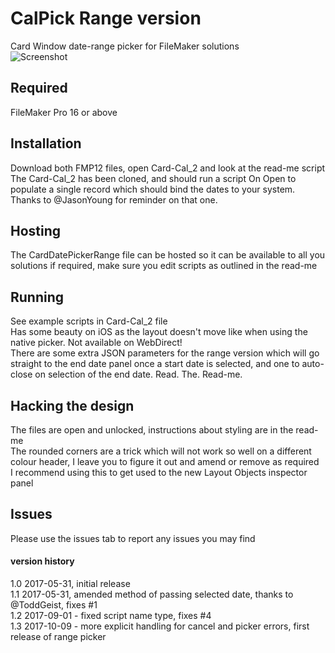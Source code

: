 # CalPick Range version
Card Window date-range picker for FileMaker solutions<br />
![Screenshot](https://user-images.githubusercontent.com/779522/31489427-836e321a-af38-11e7-846a-abdb2f2cfc57.jpg)

## Required
FileMaker Pro 16 or above

## Installation
Download both FMP12 files, open Card-Cal_2 and look at the read-me script
The Card-Cal_2 has been cloned, and should run a script On Open to populate a single record which should bind the dates to your system. Thanks to @JasonYoung for reminder on that one.

## Hosting
The CardDatePickerRange file can be hosted so it can be available to all you solutions if required, make sure you edit scripts as outlined in the read-me

## Running
See example scripts in Card-Cal_2 file<br />
Has some beauty on iOS as the layout doesn't move like when using the native picker. Not available on WebDirect!<br />
There are some extra JSON parameters for the range version which will go straight to the end date panel once a start date is selected, and one to auto-close on selection of the end date. Read. The. Read-me.

## Hacking the design
The files are open and unlocked, instructions about styling are in the read-me<br />
The rounded corners are a trick which will not work so well on a different colour header, I leave you to figure it out and amend or remove as required<br />
I recommend using this to get used to the new Layout Objects inspector panel

## Issues
Please use the issues tab to report any issues you may find

#### version history
1.0 2017-05-31, initial release<br />
1.1 2017-05-31, amended method of passing selected date, thanks to @ToddGeist, fixes #1<br />
1.2 2017-09-01 - fixed script name type, fixes #4<br />
1.3 2017-10-09 - more explicit handling for cancel and picker errors, first release of range picker

